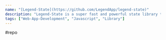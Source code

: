 ```yaml
---
name: "[Legend-State](https://github.com/LegendApp/legend-state)"
description: "Legend-State is a super fast and powerful state library that enables fine-grained reactivity and easy automatic persistence"
tags: ["Web-App-Development", "Javascript", "Library"]
---
```

#repo